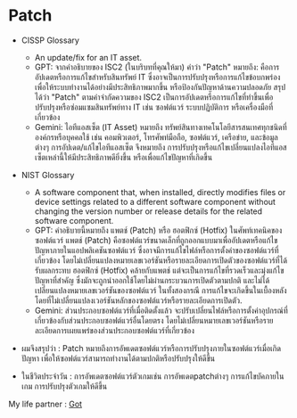 # Patch

- CISSP Glossary
   - An update/fix for an IT asset.
   - GPT: จากคำอธิบายของ ISC2 (ในบริบทที่คุณให้มา) คำว่า "Patch" หมายถึง:
  คือการอัปเดตหรือการแก้ไขสำหรับสินทรัพย์ IT ซึ่งอาจเป็นการปรับปรุงหรือการแก้ไขข้อบกพร่องเพื่อให้ระบบทำงานได้อย่างมีประสิทธิภาพมากขึ้น หรือป้องกันปัญหาด้านความปลอดภัย
สรุปได้ว่า "Patch" ตามคำจำกัดความของ ISC2 เป็นการอัปเดตหรือการแก้ไขที่ทำขึ้นเพื่อปรับปรุงหรือซ่อมแซมสินทรัพย์ทาง IT เช่น ซอฟต์แวร์ ระบบปฏิบัติการ หรือเครื่องมือที่เกี่ยวข้อง
   - Gemini: ไอทีแอสเซ็ต (IT Asset) หมายถึง ทรัพย์สินทางเทคโนโลยีสารสนเทศทุกชนิดที่องค์กรหรือบุคคลใช้ เช่น คอมพิวเตอร์, โทรศัพท์มือถือ, ซอฟต์แวร์, เครือข่าย, และข้อมูลต่างๆ การอัปเดต/แก้ไขไอทีแอสเซ็ต จึงหมายถึง การปรับปรุงหรือแก้ไขเปลี่ยนแปลงไอทีแอสเซ็ตเหล่านี้ให้มีประสิทธิภาพดียิ่งขึ้น หรือเพื่อแก้ไขปัญหาที่เกิดขึ้น 
     
- NIST Glossary
   - A software component that, when installed, directly modifies files or device settings related to a different software component without changing the version number or release details for the related software component.
   - GPT: คำอธิบายนี้หมายถึง แพตช์ (Patch) หรือ ฮอตฟิกซ์ (Hotfix) ในศัพท์เทคนิคของซอฟต์แวร์
แพตช์ (Patch) คือซอฟต์แวร์ขนาดเล็กที่ถูกออกแบบมาเพื่ออัปเดตหรือแก้ไขปัญหาภายในแอปพลิเคชันซอฟต์แวร์ ซึ่งอาจมีการแก้ไขไฟล์หรือการตั้งค่าของซอฟต์แวร์ที่เกี่ยวข้อง โดยไม่เปลี่ยนแปลงหมายเลขเวอร์ชันหรือรายละเอียดการเปิดตัวของซอฟต์แวร์ที่ได้รับผลกระทบ
ฮอตฟิกซ์ (Hotfix) คล้ายกับแพตช์ แต่จะเป็นการแก้ไขที่รวดเร็วและมุ่งแก้ไขปัญหาที่สำคัญ ซึ่งมักจะถูกนำออกใช้โดยไม่ผ่านกระบวนการเปิดตัวตามปกติ และไม่ได้เปลี่ยนแปลงหมายเลขเวอร์ชันของซอฟต์แวร์
ในทั้งสองกรณี การแก้ไขจะเกิดขึ้นในเบื้องหลัง โดยที่ไม่เปลี่ยนแปลงเวอร์ชันหลักของซอฟต์แวร์หรือรายละเอียดการเปิดตัว.
   - Gemini: ส่วนประกอบซอฟต์แวร์ที่เมื่อติดตั้งแล้ว จะปรับเปลี่ยนไฟล์หรือการตั้งค่าอุปกรณ์ที่เกี่ยวข้องกับส่วนประกอบซอฟต์แวร์อื่นโดยตรง โดยไม่เปลี่ยนหมายเลขเวอร์ชันหรือรายละเอียดการเผยแพร่ของส่วนประกอบซอฟต์แวร์ที่เกี่ยวข้อง

- ผมจึงสรุปว่า : Patch หมายถึงการอัพเดตซอฟต์แวร์หรือการปรับปรุงภายในซอฟต์แวร์เมื่อเกิดปัญหา เพื่อให้ซอฟต์แวร์สามารถทำงานได้ตามปกติหรือปรับปรุงให้ดีขึ้น

- ในชีวิตประจำวัน : การอัพเดตซอฟต์แวร์ตัวเกมเช่น การอัพเดตpatchต่างๆ การแก้ไขบัคภายในเกม การปรับปรุงตัวเกมให้ดีขึ้น

My life partner : [Got](https://phrommin.github.io/patch)
